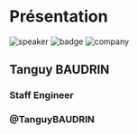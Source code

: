 <!-- .slide: class="speaker-slide" -->

# Présentation

![speaker](./assets/images/tba.jpg)
![badge](./assets/images/argocd_at_scale.png)
![company](./assets/images/logo-sfeir-blanc.png)

## Tanguy BAUDRIN

### Staff Engineer

<!-- .element: class="icon-rule icon-first" -->

### @TanguyBAUDRIN

<!-- .element: class="icon-twitter icon-second" -->

